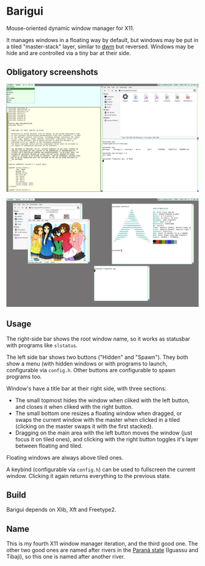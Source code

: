 # Barigui

Mouse-oriented dynamic window manager for X11.

It manages windows in a floating way by default, but windows may be put in a
tiled "master-stack" layer, similar to [dwm](https://dwm.suckless.org/) but
reversed. Windows may be hide and are controlled via a tiny bar at their side.

## Obligatory screenshots

![barigui window manager](screenshot.png)

![barigui window manager](screenshot2.png)

## Usage

The right-side bar shows the root window name, so it works as statusbar with
programs like `slstatus`.

The left side bar shows two buttons ("Hidden" and "Spawn"). They both show a
menu (with hidden windows or with programs to launch, configurable via
`config.h`. Other buttons are configurable to spawn programs too.

Window's have a title bar at their right side, with three sections:  
- The small topmost hides the window when cliked with the left button, and
  closes it when cliked with the right button.  
- The small bottom one resizes a floating window when dragged, or swaps the
  current window with the master when clicked in a tiled (clicking on the master
  swaps it with the first stacked).  
- Dragging on the main area with the left button moves the window (just focus it
  on tiled ones), and clicking with the right button toggles it's layer between
  floating and tiled.  

Floating windows are always above tiled ones.

A keybind (configurable via `config.h`) can be used to fullscreen the current
window. Clicking it again returns everything to the previous state.

## Build

Barigui depends on Xlib, Xft and Freetype2.

## Name

This is my fourth X11 window manager iteration, and the third good one. The
other two good ones are named after rivers in the [Paraná
state](https://en.wikipedia.org/wiki/Paran%C3%A1_(state)) (Iguassu and Tibaji),
so this one is named after another river.
